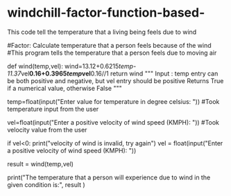 # windchill-factor-function-based-
This code tell the temperature that a living being feels due to wind

#Factor:  Calculate temperature that a person feels because of the wind
#This program tells the temperature that a person feels due to moving air

def wind(temp,vel):
    wind=13.12+0.6215*temp-11.37*vel**0.16+0.3965*temp*vel**0.16//1
    return wind
"""
Input : temp entry can be both positive and negative, but vel entry should be positive 
Returns True if a numerical value, otherwise False
"""

temp=float(input("Enter value for temperature in degree celsius: "))
#Took temperature input from the user

vel=float(input("Enter a positive velocity of wind speed (KMPH): "))
#Took velocity value from the user

if vel<0:
    print("velocity of wind is invalid, try again")
    vel = float(input("Enter a positive velocity of wind speed (KMPH): "))

result = wind(temp,vel)

print("The temperature that a person will experience due to wind in the given condition is:", result )
